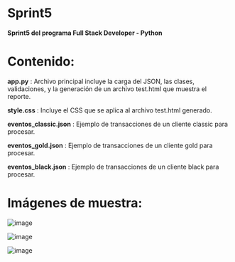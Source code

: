 # Sprint5
**Sprint5 del programa Full Stack Developer - Python**

# Contenido:
**app.py** : Archivo principal incluye la carga del JSON, las clases, validaciones, y la generación de un archivo test.html que muestra el reporte.

**style.css** : Incluye el CSS que se aplica al archivo test.html generado.

**eventos_classic.json** : Ejemplo de transacciones de un cliente classic para procesar.

**eventos_gold.json** : Ejemplo de transacciones de un cliente gold para procesar.

**eventos_black.json** : Ejemplo de transacciones de un cliente black para procesar.

# Imágenes de muestra:

![image](https://user-images.githubusercontent.com/105322348/179904147-bfbaa395-4171-40e2-a316-cebfc93f5c50.png)

![image](https://user-images.githubusercontent.com/105322348/179904211-946eabe3-00d2-41a2-8691-54ce546eb869.png)

![image](https://user-images.githubusercontent.com/105322348/179904275-c4b8671f-0685-44c9-bdab-7d1c8750417d.png)
